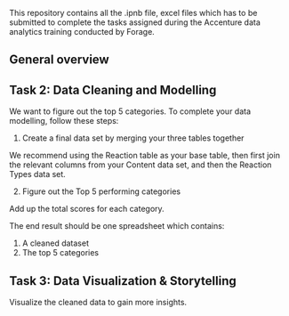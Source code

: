 This repository contains all the .ipnb file, excel files which has to be submitted to complete the tasks assigned during the Accenture data analytics training conducted by Forage.

General overview
------------------------------------------------------------------------------------------------------------------------------------------------------------------------------------------


Task 2: Data Cleaning and Modelling
-------------------------------------------------------------------------------------------------------------------------------------------------------------------------------------------

We want to figure out the top 5 categories. To complete your data modelling, follow these steps:

1. Create a final data set by merging your three tables together

We recommend using the Reaction table as your base table, then first join the relevant columns from your Content data set, and then the Reaction Types data set.
 
2. Figure out the Top 5 performing categories

Add up the total scores for each category.

The end result should be one spreadsheet which contains:

1. A cleaned dataset
2. The top 5 categories


Task 3: Data Visualization & Storytelling
-------------------------------------------------------------------------------------------------------------------------------------------------------------------------------------------
Visualize the cleaned data to gain more insights.
